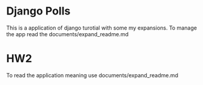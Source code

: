 # Django Polls
This is a application of django turotial with some my expansions.
To manage the app read the documents/expand_readme.md

# HW2
To read the application meaning use documents/expand_readme.md

